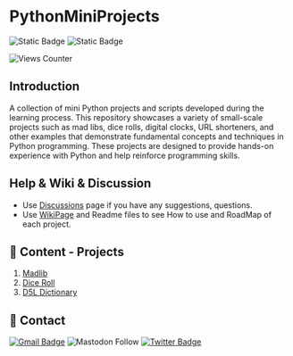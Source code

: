 # PythonMiniProjects

![Static Badge](https://img.shields.io/badge/python-MiniProjects-blue?logo=python)
![Static Badge](https://img.shields.io/badge/IDE-VsCode-blue)

![Views Counter](https://views-counter.vercel.app/badge?pageId=https%3A%2F%2Fgithub%2Ecom%2Fstorlak%2FPythonMiniProjects&leftColor=000000&rightColor=0adb3f&type=total&label=Viewers&style=none)

## Introduction

A collection of mini Python projects and scripts developed during the learning process. This repository showcases a variety of small-scale projects such as mad libs, dice rolls, digital clocks, URL shorteners, and other examples that demonstrate fundamental concepts and techniques in Python programming. These projects are designed to provide hands-on experience with Python and help reinforce programming skills.

## Help & Wiki & Discussion

- Use [Discussions](https://github.com/storlak/PythonMiniProjects/discussions) page if you have any suggestions, questions.
- Use [WikiPage](https://github.com/storlak/PythonMiniProjects/wiki) and Readme files to see How to use and RoadMap of each project.

## 🚀 Content - Projects

1. [Madlib](/001%20-%20MadLib/)
2. [Dice Roll](002%20-%20Dice%20Roll)
3. [D5L Dictionary](/003%20-%20D5L%20Dictionary)

## 🙇 Contact

[![Gmail Badge](https://img.shields.io/badge/-serdartorlak-c14438?style=flat&logo=Gmail&logoColor=white&link=mailto:serdartorlak@gmail.com)](mailto:serdartorlak@gmail.com)
![Mastodon Follow](https://img.shields.io/mastodon/follow/111266776829036638?style=flat&logo=mastodon&color=blue)
[![Twitter Badge](https://img.shields.io/badge/-@serdartorlak-1ca0f1?style=flat&labelColor=1ca0f1&logo=twitter&logoColor=white&link=https://twitter.com/serdartorlak)](https://twitter.com/serdartorlak)
